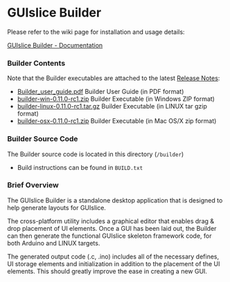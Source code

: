 # GUIslice Builder

Please refer to the wiki page for installation and usage details:

[GUIslice Builder - Documentation](https://github.com/ImpulseAdventure/GUIslice/wiki/GUIslice-Builder)

### Builder Contents
Note that the Builder executables are attached to the latest [Release Notes](https://github.com/ImpulseAdventure/GUIslice/releases):
- [Builder_user_guide.pdf](https://github.com/ImpulseAdventure/GUIslice/releases/download/v0.11.0/Builder_user_guide.pdf) Builder User Guide (in PDF format)
- [builder-win-0.11.0-rc1.zip](https://github.com/ImpulseAdventure/GUIslice/releases/download/v0.11.0/builder-win-0.11.0-rc1.zip) Builder Executable (in Windows ZIP format)
- [builder-linux-0.11.0-rc1.tar.gz](https://github.com/ImpulseAdventure/GUIslice/releases/download/v0.11.0/builder-linux-0.11.0-rc1.tar.gz) Builder Executable (in LINUX tar gzip format)
- [builder-osx-0.11.0-rc1.zip](https://github.com/ImpulseAdventure/GUIslice/releases/download/v0.11.0/builder-osx-0.11.0-rc1.zip) Builder Executable (in Mac OS/X zip format)

### Builder Source Code
The Builder source code is located in this directory (`/builder`)
- Build instructions can be found in `BUILD.txt`

### Brief Overview
The GUIslice Builder is a standalone desktop application that is designed to help generate layouts for GUIslice.

The cross-platform utility includes a graphical editor that enables drag & drop placement of UI elements. Once a GUI has been laid out, the Builder can then generate the functional GUIslice skeleton framework code, for both Arduino and LINUX targets.

The generated output code (.c, .ino) includes all of the necessary defines, UI storage elements and initialization in addition to the placement of the UI elements. This should greatly improve the ease in creating a new GUI.